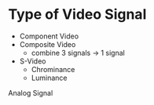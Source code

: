 # Type of Video Signal

* Component Video
* Composite Video
  * combine 3 signals -&gt; 1 signal
* S-Video
  * Chrominance
  * Luminance



Analog Signal

